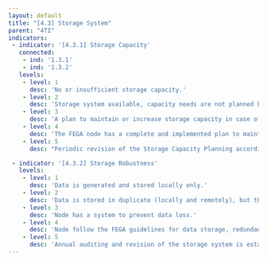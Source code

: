 ```yaml
---
layout: default
title: "[4.3] Storage System"
parent: "4TI"
indicators:
 - indicator: '[4.3.1] Storage Capacity'
   connected:
    - ind: '1.3.1'
    - ind: '1.3.2'
   levels:
    - level: 1
      desc: 'No or insufficient storage capacity.'
    - level: 2
      desc: 'Storage system available, capacity needs are not planned but needs are addressed ad hoc if the node has no more storage to provide.'
    - level: 3  
      desc: 'A plan to maintain or increase storage capacity in case of being necessary is drafted considering the policies by the hosting institution.'
    - level: 4
      desc: 'The FEGA node has a complete and implemented plan to maintain or increase its capacity when required.'
    - level: 5
      desc: "Periodic revision of the Storage Capacity Planning according to utilization KPI's of the FEGA node updating it whenever necessary."

 - indicator: '[4.3.2] Storage Robustness'
   levels:
    - level: 1
      desc: 'Data is generated and stored locally only.'
    - level: 2
      desc: 'Data is stored in duplicate (locally and remotely), but there are no systems or guidelines in place to ensure service robustness.'
    - level: 3  
      desc: 'Node has a system to prevent data loss.'
    - level: 4
      desc: 'Node follow the FEGA guidelines for data storage, redundancy and access to avoid data loss.'
    - level: 5
      desc: 'Annual auditing and revision of the storage system is established to guarantee the alignment with the FEGA guidelines for data storage.'
---
```

